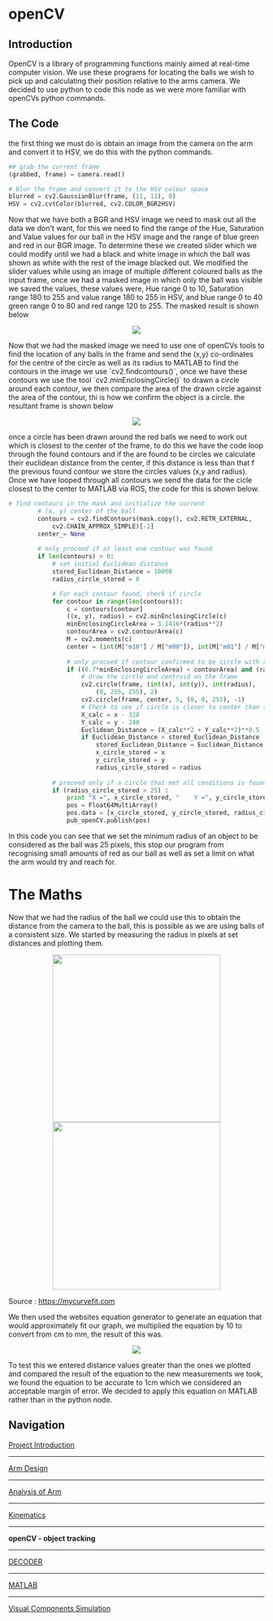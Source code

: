 # openCV

## Introduction 
OpenCV is a library of programming functions mainly aimed at real-time computer vision. We use these programs for locating the balls we wish to pick up and calculating their position relative to the arms camera. We decided to use python to code this node as we were more familiar with openCVs python commands.  

## The Code
the first thing we must do is obtain an image from the camera on the arm and convert it to HSV, we do this with the python commands.  
```python
## grab the current frame
(grabbed, frame) = camera.read()

# Blur the frame and convert it to the HSV colour space
blurred = cv2.GaussianBlur(frame, (11, 11), 0)
HSV = cv2.cvtColor(blurred, cv2.COLOR_BGR2HSV)
```  
Now that we have both a BGR and HSV image we need to mask out all the data we don't want, for this we need to find the range of the Hue, Saturation and Value values for our ball in the HSV image and the range of blue green and red in our BGR image. To determine these we created slider which we could modify until we had a black and white image in which the ball was shown as white with the rest of the image blacked out. We modified the slider values while using an image of multiple different coloured balls as the input frame, once we had a masked image in which only the ball was visible we saved the values, these values were, Hue range 0 to 10, Saturation range 180 to 255 and value range 180 to 255 in HSV, and blue range 0 to 40 green range 0 to 80 and red range 120 to 255. The masked result is shown below   
<p align="center">
<img src="https://raw.githubusercontent.com/AandJ/ROCO224/master/IMAGES/MASKEDBALL.png"/>  
</p>
Now that we had the masked image we need to use one of openCVs tools to find the location of any balls in the frame and send the (x,y) co-ordinates for the centre of the circle as well as its radius to MATLAB to find the contours in the image we use `cv2.findcontours()`, once we have these contours we use the tool `cv2.minEnclosingCircle()` to drawn a circle around each contour, we then compare the area of the drawn circle against the area of the contour, thi is how we confirm the object is a circle. the resultant frame is shown below  
<p align="center">
<img src="https://raw.githubusercontent.com/AandJ/ROCO224/master/IMAGES/MASKEDBALL_2.png"/>  
</p>
once a circle has been drawn around the red balls we need to work out which is closest to the center of the frame, to do this we have the code loop through the found contours and if the are found to be circles we calculate their euclidean distance from the center, if this distance is less than that f the previous found contour we store the circles values (x,y and radius). Once we have looped through all contours we send the data for the cicle closest to the center to MATLAB via ROS, the code for this is shown below.  

```python
# find contours in the mask and initialize the current
		# (x, y) center of the ball
		contours = cv2.findContours(mask.copy(), cv2.RETR_EXTERNAL,
			cv2.CHAIN_APPROX_SIMPLE)[-2]
		center_= None
 	
		# only proceed if at least one contour was found
		if len(contours) > 0:
			# set initial Euclidean distance
			stored_Euclidean_Distance = 10000
			radius_circle_stored = 0

			# For each contour found, check if circle
			for contour in range(len(contours)):
				c = contours[contour]
				((x, y), radius) = cv2.minEnclosingCircle(c)
				minEnclosingCircleArea = 3.1416*(radius**2)
				contourArea = cv2.contourArea(c)
				M = cv2.moments(c)
				center = (int(M["m10"] / M["m00"]), int(M["m01"] / M["m00"]))
 
				# only proceed if contour confirmed to be circle with radius greater than 25 pixels
				if ((0.7*minEnclosingCircleArea) < contourArea) and (radius > 25):
					# draw the circle and centroid on the frame
					cv2.circle(frame, (int(x), int(y)), int(radius),
						(0, 255, 255), 2)
					cv2.circle(frame, center, 5, (0, 0, 255), -1)
					# Check to see if circle is closer to center than the previous circle checked				
					X_calc = x - 320
					Y_calc = y - 240
					Euclidean_Distance = (X_calc**2 + Y_calc**2)**0.5
					if Euclidean_Distance < stored_Euclidean_Distance :
						stored_Euclidean_Distance = Euclidean_Distance						
						x_circle_stored = x
						y_circle_stored = y
						radius_circle_stored = radius
			
			# proceed only if a circle that met all conditions is found
			if (radius_circle_stored > 25) :
				print "X =", x_circle_stored, "    Y =", y_circle_stored, "    radius =", radius_circle_stored
				pos = Float64MultiArray()			
				pos.data = [x_circle_stored, y_circle_stored, radius_circle_stored]
				pub_openCV.publish(pos)
```

In this code you can see that we set the minimum radius of an object to be considered as the ball was 25 pixels, this stop our program from recognising small amounts of red as our ball as well as set a limit on what the arm would try and reach for.  

# The Maths
Now that we had the radius of the ball we could use this to obtain the distance from the camera to the ball, this is possible as we are using balls of a consistent size. We started by measuring the radius in pixels at set distances and plotting them.
<p align="center">
<img src="https://raw.githubusercontent.com/AandJ/ROCO224/master/IMAGES/openCVSpreadsheet.png"  height="330"/> <img src="https://raw.githubusercontent.com/AandJ/ROCO224/master/IMAGES/GraphOPENCV.png" height="330"/>  

Source : https://mycurvefit.com  
</p>
We then used the websites equation generator to generate an equation that would approximately fit our graph, we multiplied the equation by 10 to convert from cm to mm, the result of this was.  
<p align="center">
<img src="https://raw.githubusercontent.com/AandJ/ROCO224/master/IMAGES/DistanceEQ.PNG"/>  
</p>
To test this we entered distance values greater than the ones we plotted and compared the result of the equation to the new measurements we took, we found the equation to be accurate to 1cm which we considered an acceptable margin of error.  
We decided to apply this equation on MATLAB rather than in the python node.  

## Navigation
[Project Introduction](https://github.com/AandJ/ROCO224/blob/master/ProjectIntroduction.md)  
***
[Arm Design](https://github.com/AandJ/ROCO224/blob/master/ArmDesign.md)  
***
[Analysis of Arm](https://github.com/AandJ/ROCO224/blob/master/ArmAnalysis.md)  
***
[Kinematics](https://github.com/AandJ/ROCO224/blob/master/kinematics.md)  
***
__openCV - object tracking__  
***
[DECODER](https://github.com/AandJ/ROCO224/blob/master/Decoder.md)  
***
[MATLAB](https://github.com/AandJ/ROCO224/blob/master/MATLAB.md)  
***
[Visual Components Simulation](https://github.com/AandJ/ROCO224/blob/master/VCS.md)  
